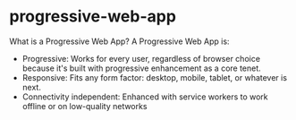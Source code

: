 # progressive-web-app
What is a Progressive Web App?
A Progressive Web App is:
- Progressive: Works for every user, regardless of browser choice because it's built with progressive enhancement as a core tenet.
- Responsive: Fits any form factor: desktop, mobile, tablet, or whatever is next.
- Connectivity independent: Enhanced with service workers to work offline or on low-quality networks
